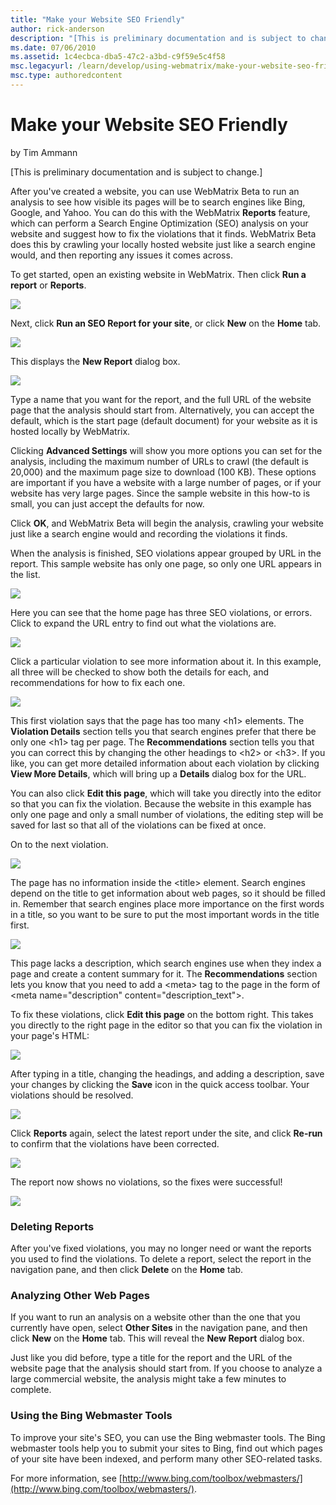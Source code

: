 ```yaml
---
title: "Make your Website SEO Friendly"
author: rick-anderson
description: "[This is preliminary documentation and is subject to change.] After you've created a website, you can use WebMatrix Beta to run an analysis to see how visibl..."
ms.date: 07/06/2010
ms.assetid: 1c4ecbca-dba5-47c2-a3bd-c9f59e5c4f58
msc.legacyurl: /learn/develop/using-webmatrix/make-your-website-seo-friendly
msc.type: authoredcontent
---
```

Make your Website SEO Friendly
====================
by Tim Ammann

[This is preliminary documentation and is subject to change.]

After you've created a website, you can use WebMatrix Beta to run an analysis to see how visible its pages will be to search engines like Bing, Google, and Yahoo. You can do this with the WebMatrix **Reports** feature, which can perform a Search Engine Optimization (SEO) analysis on your website and suggest how to fix the violations that it finds. WebMatrix Beta does this by crawling your locally hosted website just like a search engine would, and then reporting any issues it comes across.

To get started, open an existing website in WebMatrix. Then click **Run a report** or **Reports**.

[![](make-your-website-seo-friendly/_static/image3.png)](make-your-website-seo-friendly/_static/image1.png)

Next, click **Run an SEO Report for your site**, or click **New** on the **Home** tab.

[![](make-your-website-seo-friendly/_static/image7.png)](make-your-website-seo-friendly/_static/image5.png)

This displays the **New Report** dialog box.

[![](make-your-website-seo-friendly/_static/image11.png)](make-your-website-seo-friendly/_static/image9.png)

Type a name that you want for the report, and the full URL of the website page that the analysis should start from. Alternatively, you can accept the default, which is the start page (default document) for your website as it is hosted locally by WebMatrix.

Clicking **Advanced Settings** will show you more options you can set for the analysis, including the maximum number of URLs to crawl (the default is 20,000) and the maximum page size to download (100 KB). These options are important if you have a website with a large number of pages, or if your website has very large pages. Since the sample website in this how-to is small, you can just accept the defaults for now.

Click **OK**, and WebMatrix Beta will begin the analysis, crawling your website just like a search engine would and recording the violations it finds.

When the analysis is finished, SEO violations appear grouped by URL in the report. This sample website has only one page, so only one URL appears in the list.

[![](make-your-website-seo-friendly/_static/image15.png)](make-your-website-seo-friendly/_static/image13.png)

Here you can see that the home page has three SEO violations, or errors. Click to expand the URL entry to find out what the violations are.

[![](make-your-website-seo-friendly/_static/image19.png)](make-your-website-seo-friendly/_static/image17.png)

Click a particular violation to see more information about it. In this example, all three will be checked to show both the details for each, and recommendations for how to fix each one.

[![](make-your-website-seo-friendly/_static/image23.png)](make-your-website-seo-friendly/_static/image21.png)

This first violation says that the page has too many &lt;h1&gt; elements. The **Violation Details** section tells you that search engines prefer that there be only one &lt;h1&gt; tag per page. The **Recommendations** section tells you that you can correct this by changing the other headings to &lt;h2&gt; or &lt;h3&gt;. If you like, you can get more detailed information about each violation by clicking **View More Details**, which will bring up a **Details** dialog box for the URL.

You can also click **Edit this page**, which will take you directly into the editor so that you can fix the violation. Because the website in this example has only one page and only a small number of violations, the editing step will be saved for last so that all of the violations can be fixed at once.

On to the next violation.

[![](make-your-website-seo-friendly/_static/image27.png)](make-your-website-seo-friendly/_static/image25.png)

The page has no information inside the &lt;title&gt; element. Search engines depend on the title to get information about web pages, so it should be filled in. Remember that search engines place more importance on the first words in a title, so you want to be sure to put the most important words in the title first.

[![](make-your-website-seo-friendly/_static/image31.png)](make-your-website-seo-friendly/_static/image29.png)

This page lacks a description, which search engines use when they index a page and create a content summary for it. The **Recommendations** section lets you know that you need to add a &lt;meta&gt; tag to the page in the form of &lt;meta name="description" content="description\_text"&gt;.

To fix these violations, click **Edit this page** on the bottom right. This takes you directly to the right page in the editor so that you can fix the violation in your page's HTML:

[![](make-your-website-seo-friendly/_static/image35.png)](make-your-website-seo-friendly/_static/image33.png)

After typing in a title, changing the headings, and adding a description, save your changes by clicking the **Save** icon in the quick access toolbar. Your violations should be resolved.

[![](make-your-website-seo-friendly/_static/image39.png)](make-your-website-seo-friendly/_static/image37.png)

Click **Reports** again, select the latest report under the site, and click **Re-run** to confirm that the violations have been corrected.

[![](make-your-website-seo-friendly/_static/image43.png)](make-your-website-seo-friendly/_static/image41.png)

The report now shows no violations, so the fixes were successful!

[![](make-your-website-seo-friendly/_static/image47.png)](make-your-website-seo-friendly/_static/image45.png)

### Deleting Reports

After you've fixed violations, you may no longer need or want the reports you used to find the violations. To delete a report, select the report in the navigation pane, and then click **Delete** on the **Home** tab.

### Analyzing Other Web Pages

If you want to run an analysis on a website other than the one that you currently have open, select **Other Sites** in the navigation pane, and then click **New** on the **Home** tab. This will reveal the **New Report** dialog box.

Just like you did before, type a title for the report and the URL of the website page that the analysis should start from. If you choose to analyze a large commercial website, the analysis might take a few minutes to complete.

### Using the Bing Webmaster Tools

To improve your site's SEO, you can use the Bing webmaster tools. The Bing webmaster tools help you to submit your sites to Bing, find out which pages of your site have been indexed, and perform many other SEO-related tasks.

For more information, see [http://www.bing.com/toolbox/webmasters/](http://www.bing.com/toolbox/webmasters/).